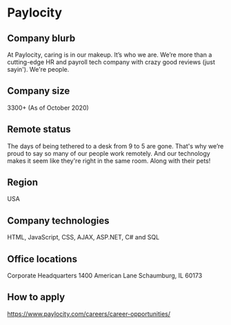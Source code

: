 # Paylocity

## Company blurb

At Paylocity, caring is in our makeup. It’s who we are. We’re more than a cutting-edge HR and payroll tech company with crazy good reviews (just sayin'). We're people.

## Company size

3300+ (As of October 2020)

## Remote status

The days of being tethered to a desk from 9 to 5 are gone. That's why we’re proud to say so many of our people work remotely. And our technology makes it seem like they're right in the same room. Along with their pets!

## Region

USA

## Company technologies

HTML, JavaScript, CSS, AJAX, ASP.NET, C# and SQL

## Office locations

Corporate Headquarters
1400 American Lane
Schaumburg, IL 60173

## How to apply

https://www.paylocity.com/careers/career-opportunities/
